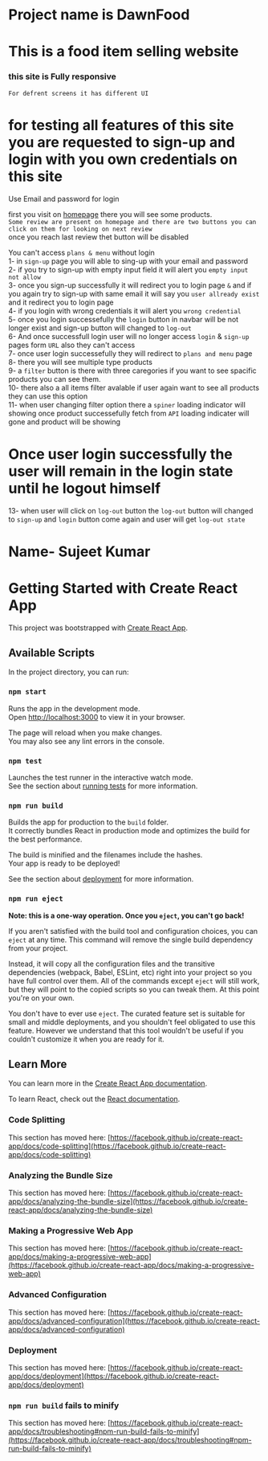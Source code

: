 <!-- About this App -->
<!-- Start -->
# Project name is DawnFood
# This is a food item selling website

### this site is Fully responsive
`For defrent screens it has different UI`
# for testing all features of this site you are requested to sign-up and login with you own credentials on this site
Use Email and password for login

first you visit on [homepage](https://delightful-dango-efae26.netlify.app/)
there you will see some products. <br/>
`Some review are present on homepage and there are two buttons you can click on them for looking on next review ` <br/>
once you reach last review thet button will be disabled <br/>

<!-- Functionality -->
You can't access `plans & menu` without login <br/>
1- in `sign-up` page you will able to sing-up with your email and password <br/>
2- if you try to sign-up with empty input field it will alert you `empty input not allow` <br/>
3- once you sign-up successfully it will redirect you to login page `&` and if you again try to sign-up with same email it will say you `user allready exist` and it redirect you to login page <br/>
4- if you login with wrong credentials it will alert you `wrong credential` <br/>
5- once you login successefully the `login` button in navbar will be not longer exist and sign-up button will changed to `log-out` <br/>
6- And once successfull login user will no longer access `login` & `sign-up` pages form `URL` also they can't access <br/>
7- once user login successefully they will redirect to `plans and menu` page <br/>
8- there you will see multiple type products <br/>
9- a `filter` button is there with three caregories if you want to see spacific products you can see them. <br/>
10- there also a all items filter avalable if user again want to see all products they can use this option <br/>
11- when user changing filter option there a `spiner` loading indicator will showing once product successefully fetch from `API` loading indicater will gone and product will be showing <br/>
# Once user login successfully the user will remain in the login state until he logout himself

13- when user will click on `log-out` button the `log-out` button will changed to `sign-up` and `login` button come again and user will get `log-out state` <br/>

<!-- End -->
# Name- Sujeet Kumar <br/>














































# Getting Started with Create React App

This project was bootstrapped with [Create React App](https://github.com/facebook/create-react-app).

## Available Scripts

In the project directory, you can run:

### `npm start`

Runs the app in the development mode.\
Open [http://localhost:3000](http://localhost:3000) to view it in your browser.

The page will reload when you make changes.\
You may also see any lint errors in the console.

### `npm test`

Launches the test runner in the interactive watch mode.\
See the section about [running tests](https://facebook.github.io/create-react-app/docs/running-tests) for more information.

### `npm run build`

Builds the app for production to the `build` folder.\
It correctly bundles React in production mode and optimizes the build for the best performance.

The build is minified and the filenames include the hashes.\
Your app is ready to be deployed!

See the section about [deployment](https://facebook.github.io/create-react-app/docs/deployment) for more information.

### `npm run eject`

**Note: this is a one-way operation. Once you `eject`, you can't go back!**

If you aren't satisfied with the build tool and configuration choices, you can `eject` at any time. This command will remove the single build dependency from your project.

Instead, it will copy all the configuration files and the transitive dependencies (webpack, Babel, ESLint, etc) right into your project so you have full control over them. All of the commands except `eject` will still work, but they will point to the copied scripts so you can tweak them. At this point you're on your own.

You don't have to ever use `eject`. The curated feature set is suitable for small and middle deployments, and you shouldn't feel obligated to use this feature. However we understand that this tool wouldn't be useful if you couldn't customize it when you are ready for it.

## Learn More

You can learn more in the [Create React App documentation](https://facebook.github.io/create-react-app/docs/getting-started).

To learn React, check out the [React documentation](https://reactjs.org/).

### Code Splitting

This section has moved here: [https://facebook.github.io/create-react-app/docs/code-splitting](https://facebook.github.io/create-react-app/docs/code-splitting)

### Analyzing the Bundle Size

This section has moved here: [https://facebook.github.io/create-react-app/docs/analyzing-the-bundle-size](https://facebook.github.io/create-react-app/docs/analyzing-the-bundle-size)

### Making a Progressive Web App

This section has moved here: [https://facebook.github.io/create-react-app/docs/making-a-progressive-web-app](https://facebook.github.io/create-react-app/docs/making-a-progressive-web-app)

### Advanced Configuration

This section has moved here: [https://facebook.github.io/create-react-app/docs/advanced-configuration](https://facebook.github.io/create-react-app/docs/advanced-configuration)

### Deployment

This section has moved here: [https://facebook.github.io/create-react-app/docs/deployment](https://facebook.github.io/create-react-app/docs/deployment)

### `npm run build` fails to minify

This section has moved here: [https://facebook.github.io/create-react-app/docs/troubleshooting#npm-run-build-fails-to-minify](https://facebook.github.io/create-react-app/docs/troubleshooting#npm-run-build-fails-to-minify)
